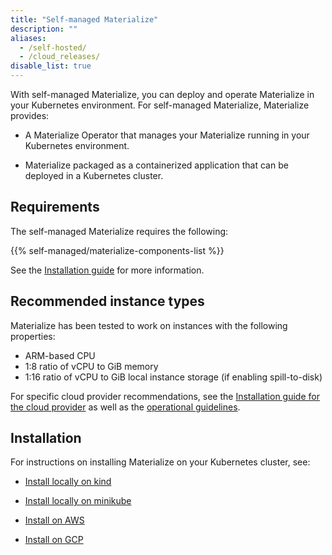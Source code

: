 ```yaml
---
title: "Self-managed Materialize"
description: ""
aliases:
  - /self-hosted/
  - /cloud_releases/
disable_list: true
---
```


With self-managed Materialize, you can deploy and operate Materialize in your
Kubernetes environment. For self-managed Materialize, Materialize provides:

- A Materialize Operator that manages your Materialize running in your
  Kubernetes environment.

- Materialize packaged as a containerized application that can be deployed in a
  Kubernetes cluster.

## Requirements

The self-managed Materialize requires the following:

{{% self-managed/materialize-components-list %}}

See the [Installation guide](/installation/) for more information.

## Recommended instance types

Materialize has been tested to work on instances with the following properties:

- ARM-based CPU
- 1:8 ratio of vCPU to GiB memory
- 1:16 ratio of vCPU to GiB local instance storage (if enabling spill-to-disk)

For specific cloud provider recommendations, see the [Installation guide for the
cloud provider](/installation/) as well as the [operational guidelines](/installation/operational-guidelines/).

## Installation

For instructions on installing Materialize on your Kubernetes cluster, see:

- [Install locally on kind](/installation/install-on-local-kind/)

- [Install locally on
  minikube](/installation/install-on-local-minikube/)

- [Install on AWS](/installation/install-on-aws/)
- [Install on GCP](/installation/install-on-gcp/)
